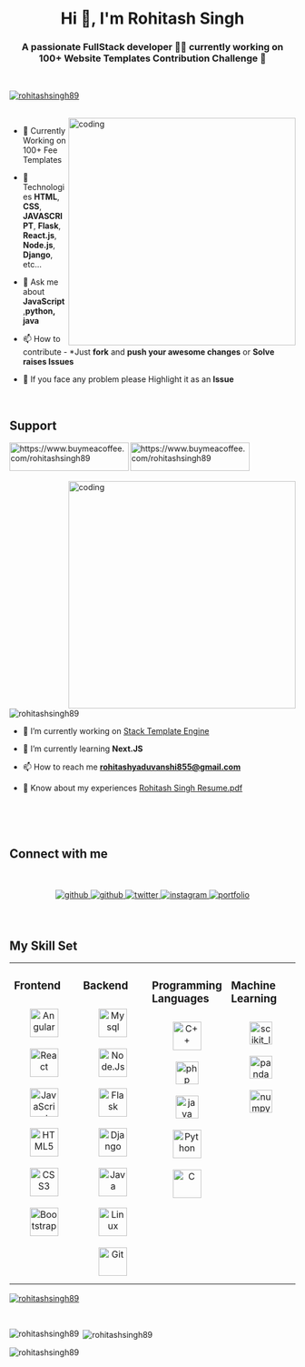 <h1 align="center">Hi 👋, I'm Rohitash Singh</h1>
<h3 align="center">A passionate FullStack developer 👨‍💻 currently working on 100+ Website Templates Contribution Challenge 🚀</h3>
<br>
<p align="left"> <a href="https://twitter.com/rohitashsingh89" target="blank"><img src="https://img.shields.io/twitter/follow/rohitashsingh89?logo=twitter&style=for-the-badge" alt="rohitashsingh89" /></a> </p>
<br>

<img align="right" alt="coding" width="400" src="https://github.com/Rohitashsingh89/rohitashsingh89/assets/93479842/4b89c49e-0b00-434d-a718-e9fe5e76882a">

- 🔭 Currently Working on 100+ Fee Templates

- 🌱 Technologies **HTML**, **CSS**, **JAVASCRIPT**, **Flask**, **React.js**, **Node.js**, **Django**, etc...

- 💬 Ask me about **JavaScript**,**python, java**

- 📫 How to contribute -  *Just **fork** and **push your awesome changes** or **Solve raises Issues**

- 📄 If you face any problem please Highlight it as an **Issue**

<br>


## Support
<p><a href="https://www.buymeacoffee.com/rohitashsingh89"> <img align="left" src="https://cdn.buymeacoffee.com/buttons/v2/default-yellow.png" height="50" width="210" alt="https://www.buymeacoffee.com/rohitashsingh89" /></a><a href="https://www.buymeacoffee.com/rohitashsingh89"> <img align="left" src="https://cdn.ko-fi.com/cdn/kofi3.png?v=3" height="50" width="210" alt="https://www.buymeacoffee.com/rohitashsingh89" /></a></p><br><br>

<br>
<br>

<img align="right" alt="coding" width="400" src="https://github.com/Rohitashsingh89/rohitashsingh89/assets/93479842/221fecac-6b13-491e-bed8-24db1e647af8">

<p align="left"> <img src="https://komarev.com/ghpvc/?username=rohitashsingh89&label=Profile%20views&color=0e75b6&style=flat" alt="rohitashsingh89" /> </p>

- 🔭 I’m currently working on [Stack Template Engine](https://stack-template-engine.vercel.app/)

- 🌱 I’m currently learning **Next.JS**

- 📫 How to reach me **rohitashyaduvanshi855@gmail.com**

- 📄 Know about my experiences [Rohitash Singh Resume.pdf](https://github.com/Rohitashsingh89/Personal-use/files/10836180/Rohitash.Singh.Resume.pdf)

<br>
<br>
<br>

## Connect with me  
<br>
<br>
<div align="center">
<a href="https://github.com/rohitashsingh89" target="_blank">
<img src=https://img.shields.io/badge/github-%2324292e.svg?&style=for-the-badge&logo=github&logoColor=white alt=github target="_blank" style="margin-bottom: 5px;" />
</a>
<a href="https://www.linkedin.com/in/rohitashsingh89" target="_blank">
<img src=https://img.shields.io/badge/linkedin-%231E77B5.svg?&style=for-the-badge&logo=linkedin&logoColor=white alt=github target="_blank" style="margin-bottom: 5px;" />
</a>   
<a href="https://twitter.com/rohitashsingh89" target="_blank">
<img src=https://img.shields.io/badge/twitter-%231E77F9.svg?&style=for-the-badge&logo=twitter&logoColor=white alt=twitter target="_blank" style="margin-bottom: 5px;" />
</a>
<a href="https://www.instagram.com/rohitashthakur89/" target="_blank">
<img src=https://img.shields.io/badge/instagram-%23BC2A8D.svg?&style=for-the-badge&logo=instagram&logoColor=white alt=instagram target="_blank" style="margin-bottom: 5px;" />
</a>  
<a href="https://rohitashsingh.vercel.app/" target="_blank">
<img src=https://img.shields.io/badge/portfolio-%2324292e.svg?&style=for-the-badge&logo=portfolio&logoColor=white alt=portfolio target="_blank" style="margin-bottom: 5px;" />
</a> 

</div>  

<br>
<br>

## My Skill Set  
<table><tr><td valign="top" width="25%">


### Frontend  
<div style="text-align: center;">
  <a href="https://angular.io/" target="_blank"><img style="margin: 10px" src="https://th.bing.com/th/id/OIP.9g4OY4f0cc1oAUxWSLqRtwHaHa?w=161&h=180&c=7&r=0&o=5&dpr=1.3&pid=1.7" alt="Angular" height="50" /></a>
 <a href="https://react.dev/" target="_blank"><img style="margin: 10px" src="https://cdn.freebiesupply.com/logos/large/2x/react-1-logo-png-transparent.png" alt="React" height="50" /></a>
<a href="https://www.javascript.com/" target="_blank"><img style="margin: 10px" src="https://profilinator.rishav.dev/skills-assets/javascript-original.svg" alt="JavaScript" height="50" /></a>  
<a href="https://en.wikipedia.org/wiki/HTML5" target="_blank"><img style="margin: 10px" src="https://profilinator.rishav.dev/skills-assets/html5-original-wordmark.svg" alt="HTML5" height="50" /></a>  
<a href="https://www.w3schools.com/css/" target="_blank"><img style="margin: 10px" src="https://profilinator.rishav.dev/skills-assets/css3-original-wordmark.svg" alt="CSS3" height="50" /></a>  
<a href="https://getbootstrap.com/docs/3.4/javascript/" target="_blank"><img style="margin: 10px" src="https://profilinator.rishav.dev/skills-assets/bootstrap-plain.svg" alt="Bootstrap" height="50" /></a>  
</div>

</td><td valign="top" width="25%">



### Backend  
<div align="center">
 <a href="https://www.dev.mysql.com/" target="_blank"><img style="margin: 10px" src="https://cdn.freebiesupply.com/logos/large/2x/mysql-5-logo-png-transparent.png" alt="Mysql" height="50" /></a>  
<a href="https://www.nodejs.org/" target="_blank"><img style="margin: 10px" src="https://www.ictdemy.com/images/5728/nodejs_logo.png" alt="Node.Js" height="50" /></a>  
<a href="https://flask.palletsprojects.com/en/2.3.x/" target="_blank"><img style="margin: 10px" src="https://download.logo.wine/logo/Flask_(web_framework)/Flask_(web_framework)-Logo.wine.png" alt="Flask" height="50" /></a>  
<a href="https://www.djangoproject.com/" target="_blank"><img style="margin: 10px" src="https://profilinator.rishav.dev/skills-assets/django-original.svg" alt="Django" height="50" /></a>
 <a href="https://www.java.com/en/" target="_blank"><img style="margin: 10px" src="https://download.logo.wine/logo/Java_(programming_language)/Java_(programming_language)-Logo.wine.png" alt="Java" height="50" /></a>
<a href="https://www.linux.org/" target="_blank"><img style="margin: 10px" src="https://profilinator.rishav.dev/skills-assets/linux-original.svg" alt="Linux" height="50" /></a>  
<a href="https://github.com/" target="_blank"><img style="margin: 10px" src="https://profilinator.rishav.dev/skills-assets/git-scm-icon.svg" alt="Git" height="50" /></a>  
</div>

</td><td valign="top" width="25%">

 
  ### Programming Languages 
<div align="center">  
<a href="https://www.cplusplus.com/" target="_blank"><img style="margin: 10px" src="https://profilinator.rishav.dev/skills-assets/cplusplus-original.svg" alt="C++" height="50" /></a> 
 <a href="https://www.php.net" target="_blank" rel="noreferrer"> <img  style="margin: 10px"src="https://user-images.githubusercontent.com/93479842/216257743-9c73006f-dc9a-4271-be00-d88789819d0b.png" alt="php" width="40" height="40"/> </a>
 <a href="https://www.java.com" target="_blank" rel="noreferrer"> <img style="margin: 10px" src="https://user-images.githubusercontent.com/93479842/216257780-c81422db-52d5-4530-81db-cd9c8fa76a03.png" alt="java" width="40" height="40"/> </a>
<a href="https://www.python.org/" target="_blank"><img style="margin: 10px" src="https://profilinator.rishav.dev/skills-assets/python-original.svg" alt="Python" height="50" /></a>  
<a href="https://www.cprogramming.com/" target="_blank"><img style="margin: 10px" src="https://profilinator.rishav.dev/skills-assets/c-original.svg" alt="C" height="50" /></a>  
</div>
 
 
 </td><td valign="top" width="25%">
 
   ### Machine Learning
<div align="center">  
 <a href="https://scikit-learn.org/" target="_blank" rel="noreferrer"> <img style="margin: 10px" src="https://upload.wikimedia.org/wikipedia/commons/0/05/Scikit_learn_logo_small.svg" alt="scikit_learn" width="40" height="40"/> </a>
 <a href="https://pandas.pydata.org/" target="_blank" rel="noreferrer"> <img style="margin: 10px" src="https://user-images.githubusercontent.com/93479842/216257109-ca77b8cf-bbb0-43b8-a3df-fea454b9a476.png" alt="pandas" width="40" height="40"/> </a>
 <a href="https://numpy.org/" target="_blank" rel="noreferrer"> <img style="margin: 10px" src="https://numpy.org/images/logo.svg" alt="numpy" width="40" height="40" /> </a>
</div>
 

</td></tr></table>  

<p align="left"> <a href="https://github.com/ryo-ma/github-profile-trophy"><img src="https://github-profile-trophy.vercel.app/?username=rohitashsingh89" alt="rohitashsingh89" /></a> </p>


<br/>  


<p><img align="left" src="https://github-readme-stats.vercel.app/api/top-langs?username=rohitashsingh89&show_icons=true&locale=en&layout=compact" alt="rohitashsingh89" /></p>

<p>&nbsp;<img align="center" src="https://github-readme-stats.vercel.app/api?username=rohitashsingh89&show_icons=true&locale=en" alt="rohitashsingh89" /></p>

<p><img align="center" src="https://github-readme-streak-stats.herokuapp.com/?user=rohitashsingh89&" alt="rohitashsingh89" /></p>
